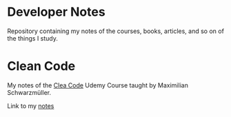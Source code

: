 # Developer Notes

Repository containing my notes of the courses, books, articles, and so on of the things I study.

# Clean Code

My notes of the [Clea Code](https://www.udemy.com/course/writing-clean-code/) Udemy Course taught by Maximilian Schwarzmüller.

Link to my [notes](./clean-code/README.md)
